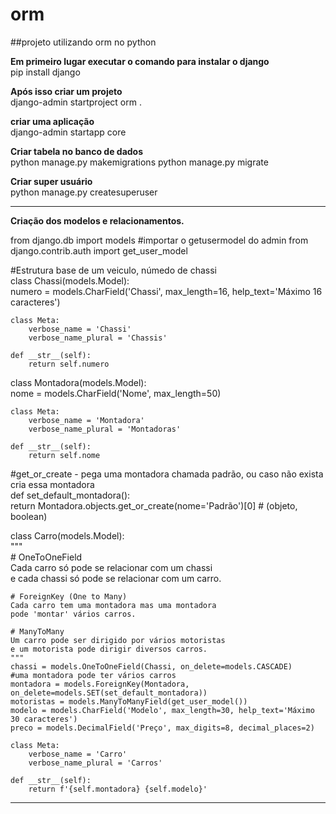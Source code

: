 # orm  
##projeto utilizando orm no python 


**Em primeiro lugar executar o comando para instalar o django**  
pip install django

**Após isso criar um projeto**  
django-admin startproject orm .

**criar uma aplicação**    
django-admin startapp core


**Criar tabela no banco de dados**   
python manage.py makemigrations
python manage.py migrate

**Criar super usuário**  
python manage.py createsuperuser


*********************************************************************************


**Criação dos modelos e relacionamentos.**

from django.db import models
#importar o getusermodel do admin
from django.contrib.auth import get_user_model


#Estrutura base de um veiculo, númedo de chassi  
class Chassi(models.Model):  
    numero = models.CharField('Chassi', max_length=16, help_text='Máximo 16 caracteres')  

    class Meta:  
        verbose_name = 'Chassi'  
        verbose_name_plural = 'Chassis'  

    def __str__(self):  
        return self.numero  
        
        
        


class Montadora(models.Model):  
    nome = models.CharField('Nome', max_length=50)  

    class Meta:  
        verbose_name = 'Montadora'  
        verbose_name_plural = 'Montadoras'  

    def __str__(self):  
        return self.nome  

#get_or_create - pega uma montadora chamada padrão, ou caso não exista cria essa montadora  
def set_default_montadora():  
    return Montadora.objects.get_or_create(nome='Padrão')[0]  # (objeto, boolean)  


class Carro(models.Model):  
    """  
    # OneToOneField  
    Cada carro só pode se relacionar com um chassi  
    e cada chassi só pode se relacionar com um carro.  

    # ForeignKey (One to Many)  
    Cada carro tem uma montadora mas uma montadora  
    pode 'montar' vários carros.  

    # ManyToMany  
    Um carro pode ser dirigido por vários motoristas  
    e um motorista pode dirigir diversos carros.  
    """  
    chassi = models.OneToOneField(Chassi, on_delete=models.CASCADE)  
    #uma montadora pode ter vários carros  
    montadora = models.ForeignKey(Montadora, on_delete=models.SET(set_default_montadora))  
    motoristas = models.ManyToManyField(get_user_model())  
    modelo = models.CharField('Modelo', max_length=30, help_text='Máximo 30 caracteres')  
    preco = models.DecimalField('Preço', max_digits=8, decimal_places=2)  

    class Meta:  
        verbose_name = 'Carro'  
        verbose_name_plural = 'Carros'  

    def __str__(self):  
        return f'{self.montadora} {self.modelo}'  
       
*********************************************************************************
        
        














